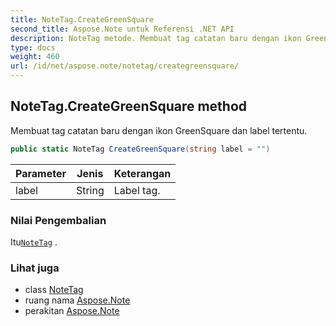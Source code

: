 ```yaml
---
title: NoteTag.CreateGreenSquare
second_title: Aspose.Note untuk Referensi .NET API
description: NoteTag metode. Membuat tag catatan baru dengan ikon GreenSquare dan label tertentu.
type: docs
weight: 460
url: /id/net/aspose.note/notetag/creategreensquare/
---
```

## NoteTag.CreateGreenSquare method

Membuat tag catatan baru dengan ikon GreenSquare dan label tertentu.

```csharp
public static NoteTag CreateGreenSquare(string label = "")
```

| Parameter | Jenis | Keterangan |
| --- | --- | --- |
| label | String | Label tag. |

### Nilai Pengembalian

Itu[`NoteTag`](../) .

### Lihat juga

* class [NoteTag](../)
* ruang nama [Aspose.Note](../../notetag/)
* perakitan [Aspose.Note](../../../)


